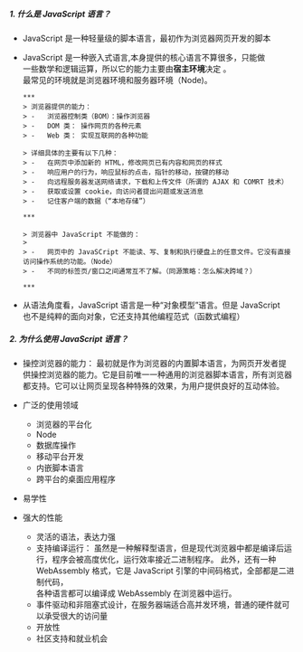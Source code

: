 <!--
 * @Author: myname
 * @Date: 2021-05-06 18:26:15
 * @LastEditors: Do not edit
 * @LastEditTime: 2021-05-07 08:50:42
-->

##### 1. 什么是 JavaScript 语言？

-   JavaScript 是一种轻量级的脚本语言，最初作为浏览器网页开发的脚本
-   JavaScript 是一种嵌入式语言,本身提供的核心语言不算很多，只能做  
    一些数学和逻辑运算，所以它的能力主要由**宿主环境**决定 。  
     最常见的环境就是浏览器环境和服务器环境（Node)。

        ***
        > 浏览器提供的能力：
        > -   浏览器控制类（BOM）：操作浏览器
        > -   DOM 类： 操作网页的各种元素
        > -   Web 类： 实现互联网的各种功能

        > 详细具体的主要有以下几种：
        > -   在网页中添加新的 HTML，修改网页已有内容和网页的样式
        > -   响应用户的行为，响应鼠标的点击，指针的移动，按键的移动
        > -   向远程服务器发送网络请求，下载和上传文件（所谓的 AJAX 和 COMRT 技术）
        > -   获取或设置 cookie，向访问者提出问题或发送消息
        > -   记住客户端的数据（“本地存储”）

        ***

        > 浏览器中 JavaScript 不能做的：
        >
        > -   网页中的 JavaSCript 不能读、写、复制和执行硬盘上的任意文件。它没有直接访问操作系统的功能。（Node）
        > -   不同的标签页/窗口之间通常互不了解。（同源策略：怎么解决跨域？）

        ***

-   从语法角度看，JavaScript 语言是一种“对象模型”语言。但是 JavaScript  
    也不是纯粹的面向对象，它还支持其他编程范式（函数式编程）

##### 2. 为什么使用 JavaScript 语言？

-   操控浏览器的能力： 最初就是作为浏览器的内置脚本语言，为网页开发者提  
    供操控浏览器的能力。它是目前唯一一种通用的浏览器脚本语言，所有浏览器  
    都支持。它可以让网页呈现各种特殊的效果，为用户提供良好的互动体验。
-   广泛的使用领域

    -   浏览器的平台化
    -   Node
    -   数据库操作
    -   移动平台开发
    -   内嵌脚本语言
    -   跨平台的桌面应用程序

-   易学性
-   强大的性能
    -   灵活的语法，表达力强
    -   支持编译运行： 虽然是一种解释型语言，但是现代浏览器中都是编译后运行，程序会被高度优化，运行效率接近二进制程序。
        此外，还有一种 WebAssembly 格式，它是 JavaScript 引擎的中间码格式，全部都是二进制代码，  
        各种语言都可以编译成 WebAssembly 在浏览器中运行。
    -   事件驱动和非阻塞式设计，在服务器端适合高并发环境，普通的硬件就可以承受很大的访问量
    -   开放性
    -   社区支持和就业机会
